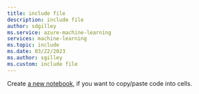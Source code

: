 ```yaml
---
title: include file
description: include file
author: sdgilley
ms.service: azure-machine-learning
services: machine-learning
ms.topic: include
ms.date: 03/22/2023
ms.author: sgilley
ms.custom: include file
---
```


Create [a new notebook](../quickstart-create-resources.md#create-a-new-notebook), if you want to copy/paste code into cells.